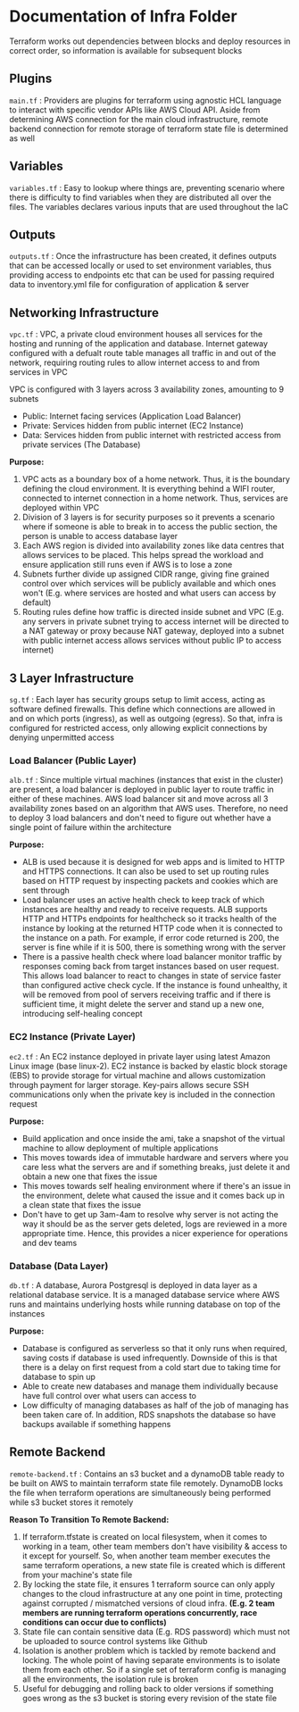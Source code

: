 # Documentation of Infra Folder

Terraform works out dependencies between blocks and deploy resources in correct order, so information is available for subsequent blocks

## Plugins

`main.tf` : Providers are plugins for terraform using agnostic HCL language to interact with specific vendor APIs like AWS Cloud API. Aside from determining AWS connection for the main cloud infrastructure, remote backend connection for remote storage of terraform state file is determined as well

## Variables

`variables.tf` : Easy to lookup where things are, preventing scenario where there is difficulty to find variables when they are distributed all over the files. The variables declares various inputs that are used throughout the IaC

## Outputs

`outputs.tf` : Once the infrastructure has been created, it defines outputs that can be accessed locally or used to set environment variables, thus providing access to endpoints etc that can be used for passing required data to inventory.yml file for configuration of application & server

## Networking Infrastructure

`vpc.tf` : VPC, a private cloud environment houses all services for the hosting and running of the application and database. Internet gateway configured with a defualt route table manages all traffic in and out of the network, requiring routing rules to allow internet access to and from services in VPC

VPC is configured with 3 layers across 3 availability zones, amounting to 9 subnets
 - Public: Internet facing services (Application Load Balancer)
 - Private: Services hidden from public internet (EC2 Instance)
 - Data: Services hidden from public internet with restricted access from private services (The Database)

**Purpose:** 
1. VPC acts as a boundary box of a home network. Thus, it is the boundary defining the cloud environment. It is everything behind a WIFI router, connected to internet connection in a home network. Thus, services are deployed within VPC
2. Division of 3 layers is for security purposes so it prevents a scenario where if someone is able to break in to access the public section, the person is unable to access database layer
3. Each AWS region is divided into availability zones like data centres that allows services to be placed. This helps spread the workload and ensure application still runs even if AWS is to lose a zone
4. Subnets further divide up assigned CIDR range, giving fine grained control over which services will be publicly available and which ones won't (E.g. where services are hosted and what users can access by default)
5. Routing rules define how traffic is directed inside subnet and VPC (E.g. any servers in private subnet trying to access internet will be directed to a NAT gateway or proxy because NAT gateway, deployed into a subnet with public internet access allows services without public IP to access internet)

## 3 Layer Infrastructure

`sg.tf` : Each layer has security groups setup to limit access, acting as software defined firewalls. This define which connections are allowed in and on which ports (ingress), as well as outgoing (egress). So that, infra is configured for restricted access, only allowing explicit connections by denying unpermitted access

### Load Balancer (Public Layer)

`alb.tf` : Since multiple virtual machines (instances that exist in the cluster) are present, a load balancer is deployed in public layer to route traffic in either of these machines. AWS load balancer sit and move across all 3 availability zones based on an algorithm that AWS uses. Therefore, no need to deploy 3 load balancers and don't need to figure out whether have a single point of failure within the architecture

**Purpose:**
- ALB is used because it is designed for web apps and is limited to HTTP and HTTPS connections. It can also be used to set up routing rules based on HTTP request by inspecting packets and cookies which are sent through
- Load balancer uses an active health check to keep track of which instances are healthy and ready to receive requests. ALB supports HTTP and HTTPs endpoints for healthcheck so it tracks health of the instance by looking at the returned HTTP code when it is connected to the instance on a path. For example, if error code returned is 200, the server is fine while if it is 500, there is something wrong with the server
- There is a passive health check where load balancer monitor traffic by responses coming back from target instances based on user request. This allows load balancer to react to changes in state of service faster than configured active check cycle. If the instance is found unhealthy, it will be removed from pool of servers receiving traffic and if there is sufficient time, it might delete the server and stand up a new one, introducing self-healing concept

### EC2 Instance (Private Layer)

`ec2.tf` : An EC2 instance deployed in private layer using latest Amazon Linux image (base linux-2). EC2 instance is backed by elastic block storage (EBS) to provide storage for virtual machine and allows customization through payment for larger storage. Key-pairs allows secure SSH communications only when the private key is included in the connection request

**Purpose:**
- Build application and once inside the ami, take a snapshot of the virtual machine to allow deployment of multiple applications
- This moves towards idea of immutable hardware and servers where you care less what the servers are and if something breaks, just delete it and obtain a new one that fixes the issue
- This moves towards self healing environment where if there's an issue in the environment, delete what caused the issue and it comes back up in a clean state that fixes the issue
- Don't have to get up 3am-4am to resolve why server is not acting the way it should be as the server gets deleted, logs are reviewed in a more appropriate time. Hence, this provides a nicer experience for operations and dev teams

### Database (Data Layer)

`db.tf` : A database, Aurora Postgresql is deployed in data layer as a relational database service. It is a managed database service where AWS runs and maintains underlying hosts while running database on top of the instances

**Purpose:**
- Database is configured as serverless so that it only runs when required, saving costs if database is used infrequently. Downside of this is that there is a delay on first request from a cold start due to taking time for database to spin up
- Able to create new databases and manage them individually because have full control over what users can access to
- Low difficulty of managing databases as half of the job of managing has been taken care of. In addition, RDS snapshots the database so have backups available if something happens

## Remote Backend

`remote-backend.tf` : Contains an s3 bucket and a dynamoDB table ready to be built on AWS to maintain terraform state file remotely. DynamoDB locks the file when terraform operations are simultaneously being performed while s3 bucket stores it remotely

**Reason To Transition To Remote Backend:**
1. If terraform.tfstate is created on local filesystem, when it comes to working in a team, other team members don't have visibility & access to it except for yourself. So, when another team member executes the same terraform operations, a new state file is created which is different from your machine's state file
2. By locking the state file, it ensures 1 terraform source can only apply changes to the cloud infrastructure at any one point in time, protecting against corrupted / mismatched versions of cloud infra. **(E.g. 2 team members are running terraform operations concurrently, race conditions can occur due to conflicts)** 
3. State file can contain sensitive data (E.g. RDS password) which must not be uploaded to source control systems like Github
4. Isolation is another problem which is tackled by remote backend and locking. The whole point of having separate environments is to isolate them from each other. So if a single set of terraform config is managing all the environments, the isolation rule is broken
5. Useful for debugging and rolling back to older versions if something goes wrong as the s3 bucket is storing every revision of the state file